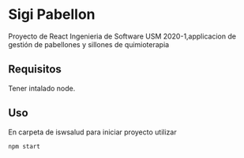# Sigi Pabellon

Proyecto de React Ingenieria de Software USM 2020-1,applicacion de gestión de pabellones y sillones de quimioterapia 

## Requisitos
Tener intalado node.

## Uso
En carpeta de iswsalud para iniciar proyecto utilizar

```
npm start
```
